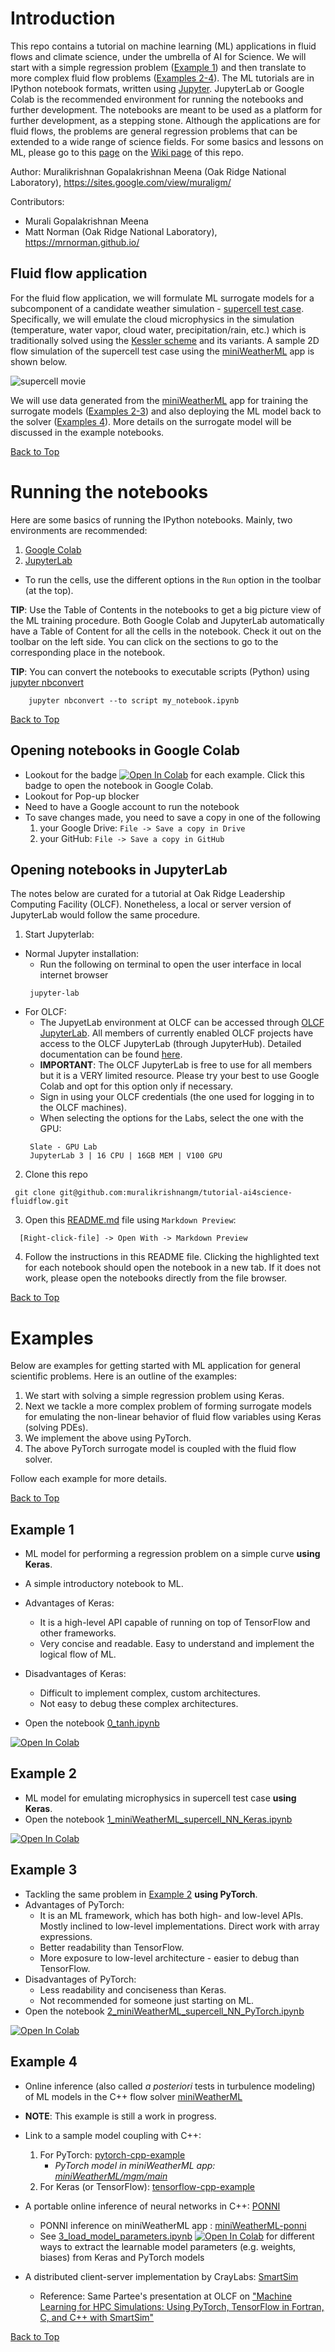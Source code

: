 # <a name="introduction"></a>Introduction

This repo contains a tutorial on machine learning (ML) applications in fluid flows and climate science, under the umbrella of AI for Science. We will start with a simple regression problem ([Example 1](#example1)) and then translate to more complex fluid flow problems ([Examples 2-4](#example2)). The ML tutorials are in IPython notebook formats, written using [Jupyter](https://jupyter.org/). JupyterLab or Google Colab is the recommended environment for running the notebooks and further development. The notebooks are meant to be used as a platform for further development, as a stepping stone. Although the applications are for fluid flows, the problems are general regression problems that can be extended to a wide range of science fields. For some basics and lessons on ML, please go to this [page](https://github.com/muralikrishnangm/tutorial-ai4science-fluidflow/wiki/ML-lessons-courses-for-beginners) on the [Wiki page](https://github.com/muralikrishnangm/tutorial-ai4science-fluidflow/wiki) of this repo.
 

Author: Muralikrishnan Gopalakrishnan Meena (Oak Ridge National Laboratory), https://sites.google.com/view/muraligm/

Contributors:
* Murali Gopalakrishnan Meena
* Matt Norman (Oak Ridge National Laboratory), https://mrnorman.github.io/

## Fluid flow application

For the fluid flow application, we will formulate ML surrogate models for a subcomponent of a candidate weather simulation - [supercell test case](https://en.wikipedia.org/wiki/Supercell). Specifically, we will emulate the cloud microphysics in the simulation (temperature, water vapor, cloud water, precipitation/rain, etc.) which is traditionally solved using the [Kessler scheme](https://doi.org/10.1002/2015MS000435) and its variants. A sample 2D flow simulation of the supercell test case using the [miniWeatherML](https://github.com/mrnorman/miniWeatherML.git) app is shown below.

![supercell movie](https://mrnorman.github.io/supercell_miniWeatherML.gif)

We will use data generated from the [miniWeatherML](https://github.com/mrnorman/miniWeatherML.git) app for training the surrogate models ([Examples 2-3](#example2)) and also deploying the ML model back to the solver ([Examples 4](#example4)). More details on the surrogate model will be discussed in the example notebooks.

[Back to Top](#introduction)

# Running the notebooks

Here are some basics of running the IPython notebooks. Mainly, two environments are recommended:

1. [Google Colab](https://colab.research.google.com/)
2. [JupyterLab](https://github.com/jupyterlab/jupyterlab)

* To run the cells, use the different options in the `Run` option in the toolbar (at the top).

**TIP**: Use the Table of Contents in the notebooks to get a big picture view of the ML training procedure. Both Google Colab and JupyterLab automatically have a Table of Content for all the cells in the notebook. Check it out on the toolbar on the left side. You can click on the sections to go to the corresponding place in the notebook.

**TIP**: You can convert the notebooks to executable scripts (Python) using [jupyter nbconvert](https://nbconvert.readthedocs.io/en/latest/usage.html#executable-script)
```
    jupyter nbconvert --to script my_notebook.ipynb
```

[Back to Top](#introduction)

## Opening notebooks in Google Colab

* Lookout for the badge [![Open In Colab](https://colab.research.google.com/assets/colab-badge.svg)](https://colab.research.google.com/github/muralikrishnangm/tutorial-ai4science-fluidflow/blob/main/HelloWorld.ipynb) for each example. Click this badge to open the notebook in Google Colab.
* Lookout for Pop-up blocker
* Need to have a Google account to run the notebook
* To save changes made, you need to save a copy in one of the following
  1. your Google Drive: `File -> Save a copy in Drive`
  2. your GitHub: `File -> Save a copy in GitHub`

## Opening notebooks in JupyterLab

The notes below are curated for a tutorial at Oak Ridge Leadership Computing Facility (OLCF). Nonetheless, a local or server version of JupyterLab would follow the same procedure.

1. Start Jupyterlab:
  * Normal Jupyter installation:
    * Run the following on terminal to open the user interface in local internet browser
     ```
      jupyter-lab
     ```
  * For OLCF:
    * The JupyetLab environment at OLCF can be accessed through [OLCF JupyterLab](https://jupyter.olcf.ornl.gov/). All members of currently enabled OLCF projects have access to the OLCF JupyterLab (through JupyterHub). Detailed documentation can be found [here](https://docs.olcf.ornl.gov/services_and_applications/jupyter/overview.html#jupyter-at-olcf).
    * **IMPORTANT**: The OLCF JupyterLab is free to use for all members but it is a VERY limited resource. Please try your best to use Google Colab and opt for this option only if necessary.
    * Sign in using your OLCF credentials (the one used for logging in to the OLCF machines).
    * When selecting the options for the Labs, select the one with the GPU:
     ```
      Slate - GPU Lab
      JupyterLab 3 | 16 CPU | 16GB MEM | V100 GPU
     ```
2. Clone this repo
```
 git clone git@github.com:muralikrishnangm/tutorial-ai4science-fluidflow.git
```
3. Open this [README.md](README.md) file using `Markdown Preview`:
```
  [Right-click-file] -> Open With -> Markdown Preview
```
4. Follow the instructions in this README file. Clicking the highlighted text for each notebook should open the notebook in a new tab. If it does not work, please open the notebooks directly from the file browser.

[Back to Top](#introduction)

# Examples

Below are examples for getting started with ML application for general scientific problems. Here is an outline of the examples:

1. We start with solving a simple regression problem using Keras.
2. Next we tackle a more complex problem of forming surrogate models for emulating the non-linear behavior of fluid flow variables using Keras (solving PDEs).
3. We implement the above using PyTorch.
4. The above PyTorch surrogate model is coupled with the fluid flow solver.

Follow each example for more details.

[Back to Top](#introduction)

## <a name="example1"></a>Example 1

* ML model for performing a regression problem on a simple curve **using Keras**.
* A simple introductory notebook to ML.
* Advantages of Keras: 
    - It is a high-level API capable of running on top of TensorFlow and other frameworks.
    - Very concise and readable. Easy to understand and implement the logical flow of ML.
* Disadvantages of Keras:
    - Difficult to implement complex, custom architectures.
    - Not easy to debug these complex architectures.
    
* Open the notebook [0_tanh.ipynb](0_tanh.ipynb)

[![Open In Colab](https://colab.research.google.com/assets/colab-badge.svg)](https://colab.research.google.com/github/muralikrishnangm/tutorial-ai4science-fluidflow/blob/main/0_tanh.ipynb)



## <a name="example2"></a>Example 2

* ML model for emulating microphysics in supercell test case **using Keras**.
* Open the notebook [1_miniWeatherML_supercell_NN_Keras.ipynb](1_miniWeatherML_supercell_NN_Keras.ipynb)

[![Open In Colab](https://colab.research.google.com/assets/colab-badge.svg)](https://colab.research.google.com/github/muralikrishnangm/tutorial-ai4science-fluidflow/blob/main/1_miniWeatherML_supercell_NN_Keras.ipynb)



## <a name="example3"></a>Example 3

* Tackling the same problem in [Example 2](#example2) **using PyTorch**.
* Advantages of PyTorch: 
    - It is an ML framework, which has both high- and low-level APIs. Mostly inclined to low-level implementations. Direct work with array expressions.
    - Better readability than TensorFlow.
    - More exposure to low-level architecture - easier to debug than TensorFlow.
* Disadvantages of PyTorch:
    - Less readability and conciseness than Keras.
    - Not recommended for someone just starting on ML.
* Open the notebook [2_miniWeatherML_supercell_NN_PyTorch.ipynb](2_miniWeatherML_supercell_NN_PyTorch.ipynb)

[![Open In Colab](https://colab.research.google.com/assets/colab-badge.svg)](https://colab.research.google.com/github/muralikrishnangm/tutorial-ai4science-fluidflow/blob/main/2_miniWeatherML_supercell_NN_PyTorch.ipynb)



## <a name="example4"></a>Example 4

* Online inference (also called *a posteriori* tests in turbulence modeling) of ML models in the C++ flow solver [miniWeatherML](https://github.com/mrnorman/miniWeatherML.git)

* **NOTE**: This example is still a work in progress.

* Link to a sample model coupling with C++: 
    1. For PyTorch: [pytorch-cpp-example](https://github.com/muralikrishnangm/pytorch-cpp-example.git)
        - *PyTorch model in miniWeatherML app: [miniWeatherML/mgm/main](https://github.com/mrnorman/miniWeatherML/tree/mgm/main)*
    3. For Keras (or TensorFlow): [tensorflow-cpp-example](https://github.com/muralikrishnangm/tensorflow-cpp-example.git)

* A portable online inference of neural networks in C++: [PONNI](https://github.com/mrnorman/ponni.git)
    - PONNI inference on miniWeatherML app : [miniWeatherML-ponni](https://github.com/mrnorman/miniWeatherML/tree/main/experiments/supercell_micro_surrogate)
    - See [3_load_model_parameters.ipynb](3_load_model_parameters.ipynb) [![Open In Colab](https://colab.research.google.com/assets/colab-badge.svg)](https://colab.research.google.com/github/muralikrishnangm/tutorial-ai4science-fluidflow/blob/main/3_load_model_parameters.ipynb)
 for different ways to extract the learnable model parameters (e.g. weights, biases) from Keras and PyTorch models

* A distributed client-server implementation by CrayLabs: [SmartSim](https://github.com/CrayLabs/SmartSim.git)
    - Reference: Same Partee's presentation at OLCF on ["Machine Learning for HPC Simulations: Using PyTorch, TensorFlow in Fortran, C, and C++ with SmartSim"](https://www.olcf.ornl.gov/calendar/userconcall-mar2022)

[Back to Top](#introduction)

